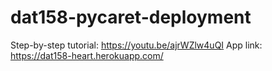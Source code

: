 # dat158-pycaret-deployment
Step-by-step tutorial: https://youtu.be/ajrWZlw4uQI
App link: https://dat158-heart.herokuapp.com/
